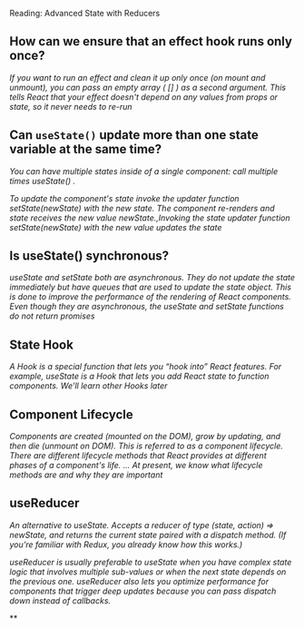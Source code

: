 Reading: Advanced State with Reducers


## How can we ensure that an effect hook runs only once?

*If you want to run an effect and clean it up only once (on mount and unmount), you can pass an empty array ( [] ) as a second argument. This tells React that your effect doesn't depend on any values from props or state, so it never needs to re-run*

## Can `useState()` update more than one state variable at the same time?

*You can have multiple states inside of a single component: call multiple times useState() .*

*To update the component's state invoke the updater function setState(newState) with the new state. The component re-renders and state receives the new value newState.,Invoking the state updater function setState(newState) with the new value updates the state*

## Is useState() synchronous?

*useState and setState both are asynchronous. They do not update the state immediately but have queues that are used to update the state object. This is done to improve the performance of the rendering of React components. Even though they are asynchronous, the useState and setState functions do not return promises*


## State Hook

*A Hook is a special function that lets you “hook into” React features. For example, useState is a Hook that lets you add React state to function components. We'll learn other Hooks later*

## Component Lifecycle

*Components are created (mounted on the DOM), grow by updating, and then die (unmount on DOM). This is referred to as a component lifecycle. There are different lifecycle methods that React provides at different phases of a component's life. ... At present, we know what lifecycle methods are and why they are important*

## useReducer

*An alternative to useState. Accepts a reducer of type (state, action) => newState, and returns the current state paired with a dispatch method. (If you’re familiar with Redux, you already know how this works.)*

*useReducer is usually preferable to useState when you have complex state logic that involves multiple sub-values or when the next state depends on the previous one. useReducer also lets you optimize performance for components that trigger deep updates because you can pass dispatch down instead of callbacks.*

**